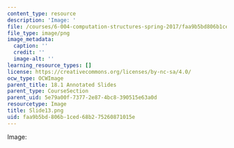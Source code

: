 ```yaml
---
content_type: resource
description: 'Image: '
file: /courses/6-004-computation-structures-spring-2017/faa9b5bd806b1ced68b275260871015e_Slide13.png
file_type: image/png
image_metadata:
  caption: ''
  credit: ''
  image-alt: ''
learning_resource_types: []
license: https://creativecommons.org/licenses/by-nc-sa/4.0/
ocw_type: OCWImage
parent_title: 18.1 Annotated Slides
parent_type: CourseSection
parent_uid: 5e79a00f-7377-2e87-4bc8-390515e63a0d
resourcetype: Image
title: Slide13.png
uid: faa9b5bd-806b-1ced-68b2-75260871015e
---
```

Image: 